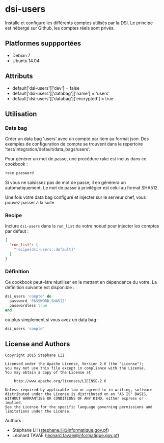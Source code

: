 # dsi-users

Installe et configure les différents comptes utilisés par la DSI. Le principe est hébergé sur Github, les comptes réels sont privés.

## Platformes suppportées

* Debian 7
* Ubuntu 14.04

## Attributs

* default['dsi-users']['dev'] = false
* default['dsi-users']['databag']['name'] = 'users'
* default['dsi-users']['databag']['encrypted'] = true

## Utilisation

### Data bag
Créer un data bag 'users' avec un compte par item au format json. Des exemples de configuration de compte se trouvent dans le répertoire 'test/integration/default/data_bags/users'.

Pour générer un mot de passe, une procédure rake est inclus dans ce cookbook :

```bash
rake password
```

Si vous ne saisissez pas de mot de passe, il en génèrera un automatiquement. Le mot de passe à privilégier est celui au format SHA512.

Une fois votre data bag configuré et injecter sur le serveur chef, vous pouvez passer à la suite.


### Recipe

Inclure `dsi-users` dans la `run_list` de votre noeud pour injecter les comptes par défaut :

```json
{
  "run_list": [
    "recipe[dsi-users::default]"
  ]
}
```

### Définition

Ce cookbook peut-être réutiliser en le mettant en dépendance du votre. La définition suivante est disponible :

```ruby
dsi_users 'compte' do
  password 'PASSWORD_SHA512'
  passwordless true
end
```

ou plus simplement si vous avez un data bag :

```ruby
dsi_users 'compte'
```

## License and Authors

```
Copyright 2015 Stephane LII

Licensed under the Apache License, Version 2.0 (the "License");
you may not use this file except in compliance with the License.
You may obtain a copy of the License at

    http://www.apache.org/licenses/LICENSE-2.0

Unless required by applicable law or agreed to in writing, software
distributed under the License is distributed on an "AS IS" BASIS,
WITHOUT WARRANTIES OR CONDITIONS OF ANY KIND, either express or implied.
See the License for the specific language governing permissions and
limitations under the License.
```

Authors :

* Stéphane LII (<stephane.lii@informatique.gov.pf>)
* Léonard TAVAE (<leonard.tavae@informatique.gov.pf>)
